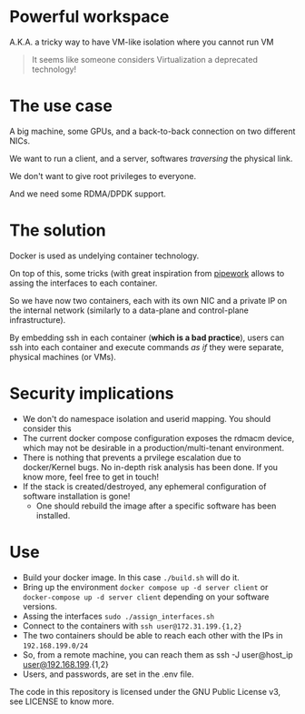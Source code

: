 # Powerful workspace

A.K.A. a tricky way to have VM-like isolation where you cannot run VM

> It seems like someone considers Virtualization a deprecated technology!

# The use case

A big machine, some GPUs, and a back-to-back connection on two different NICs.

We want to run a client, and a server, softwares _traversing_ the physical link.

We don't want to give root privileges to everyone.

And we need some RDMA/DPDK support.

# The solution

Docker is used as undelying container technology.

On top of this, some tricks (with great inspiration from [pipework](https://github.com/jpetazzo/pipework) allows to assing the interfaces to each container.

So we have now two containers, each with its own NIC and a private IP on the internal network (similarly to a data-plane and control-plane infrastructure).

By embedding ssh in each container (**which is a bad practice**), users can ssh into each container and execute commands _as if_ they were separate, physical machines (or VMs).

# Security implications

- We don't do namespace isolation and userid mapping. You should consider this
- The current docker compose configuration exposes the rdmacm device, which may not be desirable in a production/multi-tenant environment.
- There is nothing that prevents a prvilege escalation due to docker/Kernel bugs. No in-depth risk analysis has been done. If you know more, feel free to get in touch!
- If the stack is created/destroyed, any ephemeral configuration of software installation is gone!
	* One should rebuild the image after a specific software has been installed.


# Use

- Build your docker image. In this case `./build.sh` will do it.
- Bring up the environment `docker compose up -d server client` or `docker-compose up -d server client` depending on your software versions.
- Assing the interfaces `sudo ./assign_interfaces.sh`
- Connect to the containers with `ssh user@172.31.199.{1,2}`
- The two containers should be able to reach each other with the IPs in `192.168.199.0/24`
- So, from a remote machine, you can reach them as
	ssh -J user@host_ip user@192.168.199.{1,2}
- Users, and passwords, are set in the .env file.

The code in this repository is licensed under the GNU Public License v3, see LICENSE to know more.
